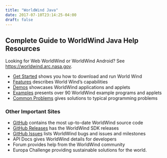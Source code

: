```yaml
---
title: "WorldWind Java"
date: 2017-07-10T23:14:25-04:00
draft: false
---
```


## Complete Guide to WorldWind Java Help Resources

Looking for Web WorldWind or WorldWind Android? See https://worldwind.arc.nasa.gov.

- [Get Started](/java/get-started/) shows you how to download and run World Wind
- [Features](/java/features/) describes World Wind’s capabilities
- [Demos](/java/demos/) showcases WorldWind applications and applets
- [Examples](/java/examples) presents over 90 WorldWind example programs and applets
- [Common Problems](/java/tutorials/common-problems/) gives solutions to typical programming problems

### Other Important Sites

- [GitHub](https://github.com/NASAWorldWind/WorldWindJava/) contains the most up-to-date WorldWind source code
- [GitHub Releases](https://github.com/NASAWorldWind/WorldWindJava/releases/) has the WorldWind SDK releases
- [GitHub Issues](https://github.com/NASAWorldWind/WorldWindJava/issues/) lists WorldWind bugs and issues and milestones
- API Docs gives WorldWind details for developers
- Forum provides help from the WorldWind community
- Europa Challenge providing sustainable solutions for the world.
